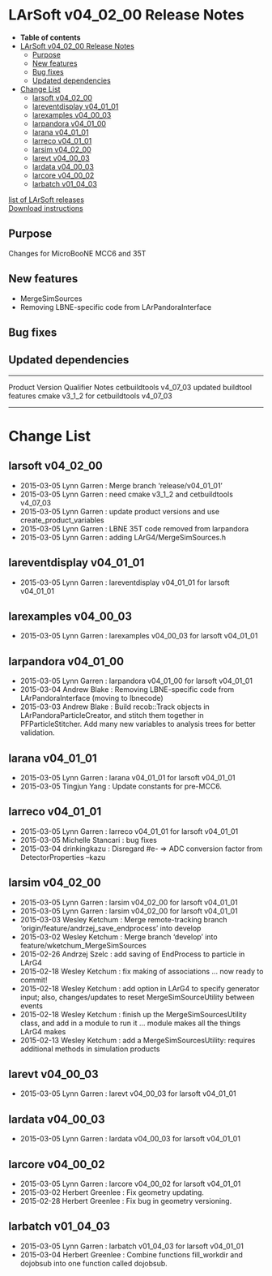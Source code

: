 LArSoft v04\_02\_00 Release Notes
======================================================================

-   **Table of contents**
-   [LArSoft v04\_02\_00 Release Notes](#LArSoft-v04_02_00-Release-Notes)
    -   [Purpose](#Purpose)
    -   [New features](#New-features)
    -   [Bug fixes](#Bug-fixes)
    -   [Updated dependencies](#Updated-dependencies)
-   [Change List](#Change-List)
    -   [larsoft v04\_02\_00](#larsoft-v04_02_00)
    -   [lareventdisplay v04\_01\_01](#lareventdisplay-v04_01_01)
    -   [larexamples v04\_00\_03](#larexamples-v04_00_03)
    -   [larpandora v04\_01\_00](#larpandora-v04_01_00)
    -   [larana v04\_01\_01](#larana-v04_01_01)
    -   [larreco v04\_01\_01](#larreco-v04_01_01)
    -   [larsim v04\_02\_00](#larsim-v04_02_00)
    -   [larevt v04\_00\_03](#larevt-v04_00_03)
    -   [lardata v04\_00\_03](#lardata-v04_00_03)
    -   [larcore v04\_00\_02](#larcore-v04_00_02)
    -   [larbatch v01\_04\_03](#larbatch-v01_04_03)

[list of LArSoft releases](LArSoft_release_list)\
[Download instructions](http://scisoft.fnal.gov/scisoft/bundles/larsoft/v04_02_00/larsoft-v04_02_00.html)

Purpose
--------------------

Changes for MicroBooNE MCC6 and 35T

New features
------------------------------

-   MergeSimSources
-   Removing LBNE-specific code from LArPandoraInterface

Bug fixes
------------------------

Updated dependencies
----------------------------------------------

  --------------- ------------ ----------- ------------------------------
  Product         Version      Qualifier   Notes
  cetbuildtools   v4\_07\_03               updated buildtool features
  cmake           v3\_1\_2                 for cetbuildtools v4\_07\_03
  --------------- ------------ ----------- ------------------------------

Change List
============================

larsoft v04\_02\_00
------------------------------------------

-   2015-03-05 Lynn Garren : Merge branch ‘release/v04\_01\_01’
-   2015-03-05 Lynn Garren : need cmake v3\_1\_2 and cetbuildtools v4\_07\_03
-   2015-03-05 Lynn Garren : update product versions and use create\_product\_variables
-   2015-03-05 Lynn Garren : LBNE 35T code removed from larpandora
-   2015-03-05 Lynn Garren : adding LArG4/MergeSimSources.h

lareventdisplay v04\_01\_01
----------------------------------------------------------

-   2015-03-05 Lynn Garren : lareventdisplay v04\_01\_01 for larsoft v04\_01\_01

larexamples v04\_00\_03
--------------------------------------------------

-   2015-03-05 Lynn Garren : larexamples v04\_00\_03 for larsoft v04\_01\_01

larpandora v04\_01\_00
------------------------------------------------

-   2015-03-05 Lynn Garren : larpandora v04\_01\_00 for larsoft v04\_01\_01
-   2015-03-04 Andrew Blake : Removing LBNE-specific code from LArPandoraInterface (moving to lbnecode)
-   2015-03-03 Andrew Blake : Build recob::Track objects in LArPandoraParticleCreator, and stitch them together in PFParticleStitcher. Add many new variables to analysis trees for better validation.

larana v04\_01\_01
----------------------------------------

-   2015-03-05 Lynn Garren : larana v04\_01\_01 for larsoft v04\_01\_01
-   2015-03-05 Tingjun Yang : Update constants for pre-MCC6.

larreco v04\_01\_01
------------------------------------------

-   2015-03-05 Lynn Garren : larreco v04\_01\_01 for larsoft v04\_01\_01
-   2015-03-05 Michelle Stancari : bug fixes
-   2015-03-04 drinkingkazu : Disregard \#e- =\> ADC conversion factor from DetectorProperties –kazu

larsim v04\_02\_00
----------------------------------------

-   2015-03-05 Lynn Garren : larsim v04\_02\_00 for larsoft v04\_01\_01
-   2015-03-05 Lynn Garren : larsim v04\_02\_00 for larsoft v04\_01\_01
-   2015-03-03 Wesley Ketchum : Merge remote-tracking branch ‘origin/feature/andrzej\_save\_endprocess’ into develop
-   2015-03-02 Wesley Ketchum : Merge branch ‘develop’ into feature/wketchum\_MergeSimSources
-   2015-02-26 Andrzej Szelc : add saving of EndProcess to particle in LArG4
-   2015-02-18 Wesley Ketchum : fix making of associations … now ready to commit!
-   2015-02-18 Wesley Ketchum : add option in LArG4 to specify generator input; also, changes/updates to reset MergeSimSourceUtility between events
-   2015-02-18 Wesley Ketchum : finish up the MergeSimSourcesUtility class, and add in a module to run it … module makes all the things LArG4 makes
-   2015-02-13 Wesley Ketchum : add a MergeSimSourcesUtility: requires additional methods in simulation products

larevt v04\_00\_03
----------------------------------------

-   2015-03-05 Lynn Garren : larevt v04\_00\_03 for larsoft v04\_01\_01

lardata v04\_00\_03
------------------------------------------

-   2015-03-05 Lynn Garren : lardata v04\_00\_03 for larsoft v04\_01\_01

larcore v04\_00\_02
------------------------------------------

-   2015-03-05 Lynn Garren : larcore v04\_00\_02 for larsoft v04\_01\_01
-   2015-03-02 Herbert Greenlee : Fix geometry updating.
-   2015-02-28 Herbert Greenlee : Fix bug in geometry versioning.

larbatch v01\_04\_03
--------------------------------------------

-   2015-03-05 Lynn Garren : larbatch v01\_04\_03 for larsoft v04\_01\_01
-   2015-03-04 Herbert Greenlee : Combine functions fill\_workdir and dojobsub into one function called dojobsub.
